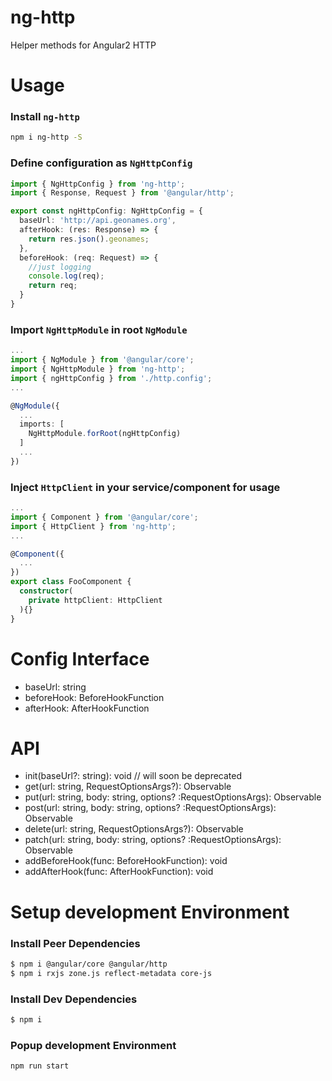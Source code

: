 # ng-http
Helper methods for Angular2 HTTP

# Usage

### Install `ng-http`
```bash
npm i ng-http -S
```

### Define configuration as `NgHttpConfig`
```typescript
import { NgHttpConfig } from 'ng-http';
import { Response, Request } from '@angular/http';

export const ngHttpConfig: NgHttpConfig = {
  baseUrl: 'http://api.geonames.org',
  afterHook: (res: Response) => {
    return res.json().geonames;
  },
  beforeHook: (req: Request) => {
    //just logging
    console.log(req);
    return req;
  }
}
```

### Import `NgHttpModule` in root `NgModule`

```typescript
...
import { NgModule } from '@angular/core';
import { NgHttpModule } from 'ng-http';
import { ngHttpConfig } from './http.config';
...

@NgModule({
  ...
  imports: [
    NgHttpModule.forRoot(ngHttpConfig)
  ]
  ...
})
```

### Inject `HttpClient` in your service/component for usage
```typescript
...
import { Component } from '@angular/core';
import { HttpClient } from 'ng-http';
...

@Component({
  ...
})
export class FooComponent {
  constructor(
    private httpClient: HttpClient
  ){}
}
```

# Config Interface
- baseUrl: string
- beforeHook: BeforeHookFunction
- afterHook: AfterHookFunction

# API 
- init(baseUrl?: string): void // will soon be deprecated
- get(url: string, RequestOptionsArgs?): Observable<Response>
- put(url: string, body: string, options? :RequestOptionsArgs): Observable<Response>
- post(url: string, body: string, options? :RequestOptionsArgs): Observable<Response>
- delete(url: string, RequestOptionsArgs?): Observable<Response>
- patch(url: string, body: string, options? :RequestOptionsArgs): Observable<Response>
- addBeforeHook(func: BeforeHookFunction): void
- addAfterHook(func: AfterHookFunction): void

# Setup development Environment

### Install Peer Dependencies
```bash
$ npm i @angular/core @angular/http
$ npm i rxjs zone.js reflect-metadata core-js
```

### Install Dev Dependencies
```bash
$ npm i
```

### Popup development Environment
```bash
npm run start
```
